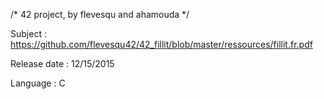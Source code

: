 /* 42 project, by flevesqu and ahamouda */

Subject : https://github.com/flevesqu42/42_fillit/blob/master/ressources/fillit.fr.pdf

Release date : 12/15/2015

Language : C
